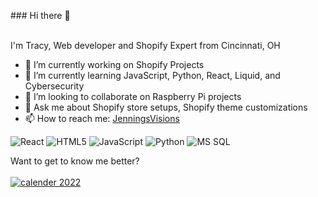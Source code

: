 <p>### Hi there 👋

 </br> I'm Tracy, Web developer and Shopify Expert from Cincinnati, OH</p>

- 🔭 I’m currently working on Shopify Projects
- 🌱 I’m currently learning JavaScript, Python, React, Liquid, and Cybersecurity
- 👯 I’m looking to collaborate on Raspberry Pi projects
- 💬 Ask me about Shopify store setups, Shopify theme customizations
- 📫 How to reach me: <a href="https://www.jenningsvisions.dev/">JenningsVisions</a>
<p>
<img alt="React" src="https://img.shields.io/badge/react-%2320232a.svg?style=for-the-badge&logo=react&logoColor=%2361DAFB" />
<img alt="HTML5" src="https://img.shields.io/badge/html5-%23E34F26.svg?style=for-the-badge&logo=html5&logoColor=white" />
<img alt="JavaScript" src="https://img.shields.io/badge/javascript-%23323330.svg?style=for-the-badge&logo=javascript&logoColor=%23F7DF1E"/>
<img alt="Python" src="https://img.shields.io/badge/python-3670A0?style=for-the-badge&logo=python&logoColor=ffdd54" />
<img alt ="MS SQL" src="https://img.shields.io/badge/Microsoft%20SQL%20Sever-CC2927?style=for-the-badge&logo=microsoft%20sql%20server&logoColor=white"/>
</p>
<p> Want to get to know me better?<br></br>
<a href="https://calendly.com/jenningsvisions/30min">
<img alt="calender 2022" src="https://user-images.githubusercontent.com/61357154/188510700-9c6b9cbc-de1b-4d2a-8ba5-8c4b4173f2df.jpeg"a>
</p>








